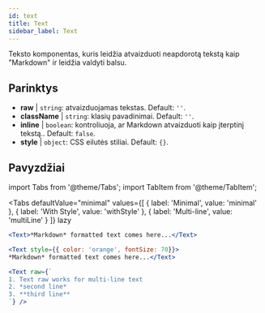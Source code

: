```yaml
---
id: text 
title: Text
sidebar_label: Text
---
```


Teksto komponentas, kuris leidžia atvaizduoti neapdorotą tekstą kaip "Markdown" ir leidžia valdyti balsu.

## Parinktys

* __raw__ | `string`: atvaizduojamas tekstas. Default: `''`.
* __className__ | `string`: klasių pavadinimai. Default: `''`.
* __inline__ | `boolean`: kontroliuoja, ar Markdown atvaizduoti kaip įterptinį tekstą.. Default: `false`.
* __style__ | `object`: CSS eilutės stiliai. Default: `{}`.


## Pavyzdžiai


import Tabs from '@theme/Tabs';
import TabItem from '@theme/TabItem';

<Tabs
    defaultValue="minimal"
    values={[
        { label: 'Minimal', value: 'minimal' },
        { label: 'With Style', value: 'withStyle' },
        { label: 'Multi-line', value: 'multiLine' }
    ]}
    lazy
>
<TabItem value="minimal">

```jsx live
<Text>*Markdown* formatted text comes here...</Text>
```

</TabItem>

<TabItem value="withStyle">

```jsx live
<Text style={{ color: 'orange', fontSize: 70}}>
*Markdown* formatted text comes here...</Text>
```
</TabItem>

<TabItem value="multiLine">

```jsx live
<Text raw={`
1. Text raw works for multi-line text
2. *second line*
3. **third line**
`} />
```
</TabItem>

</Tabs>

